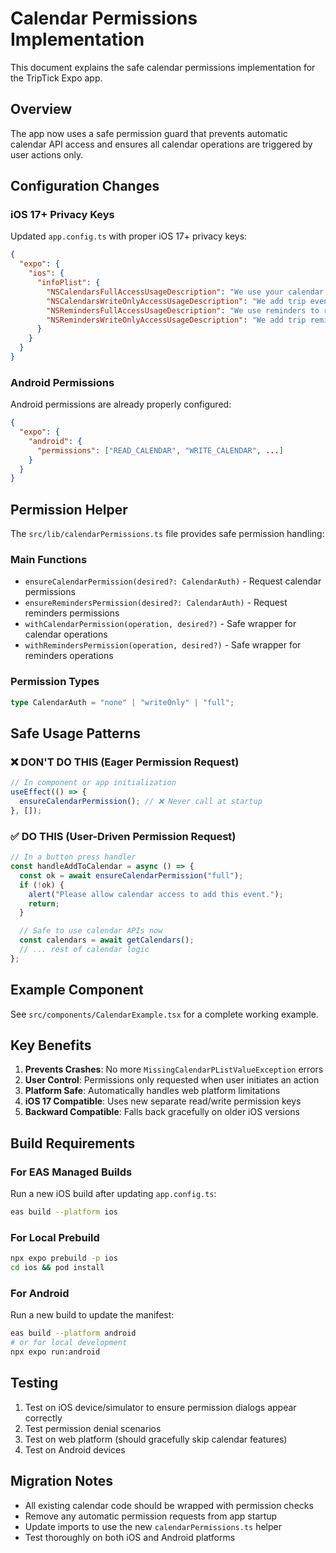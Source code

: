# Calendar Permissions Implementation

This document explains the safe calendar permissions implementation for the TripTick Expo app.

## Overview

The app now uses a safe permission guard that prevents automatic calendar API access and ensures all calendar operations are triggered by user actions only.

## Configuration Changes

### iOS 17+ Privacy Keys

Updated `app.config.ts` with proper iOS 17+ privacy keys:

```json
{
  "expo": {
    "ios": {
      "infoPlist": {
        "NSCalendarsFullAccessUsageDescription": "We use your calendar to read and update trip events you create.",
        "NSCalendarsWriteOnlyAccessUsageDescription": "We add trip events to your calendar without reading other entries.",
        "NSRemindersFullAccessUsageDescription": "We use reminders to read and manage trip tasks you create.",
        "NSRemindersWriteOnlyAccessUsageDescription": "We add trip reminders without reading other entries."
      }
    }
  }
}
```

### Android Permissions

Android permissions are already properly configured:
```json
{
  "expo": {
    "android": {
      "permissions": ["READ_CALENDAR", "WRITE_CALENDAR", ...]
    }
  }
}
```

## Permission Helper

The `src/lib/calendarPermissions.ts` file provides safe permission handling:

### Main Functions

- `ensureCalendarPermission(desired?: CalendarAuth)` - Request calendar permissions
- `ensureRemindersPermission(desired?: CalendarAuth)` - Request reminders permissions
- `withCalendarPermission(operation, desired?)` - Safe wrapper for calendar operations
- `withRemindersPermission(operation, desired?)` - Safe wrapper for reminders operations

### Permission Types

```typescript
type CalendarAuth = "none" | "writeOnly" | "full";
```

## Safe Usage Patterns

### ❌ DON'T DO THIS (Eager Permission Request)
```typescript
// In component or app initialization
useEffect(() => {
  ensureCalendarPermission(); // ❌ Never call at startup
}, []);
```

### ✅ DO THIS (User-Driven Permission Request)
```typescript
// In a button press handler
const handleAddToCalendar = async () => {
  const ok = await ensureCalendarPermission("full");
  if (!ok) {
    alert("Please allow calendar access to add this event.");
    return;
  }

  // Safe to use calendar APIs now
  const calendars = await getCalendars();
  // ... rest of calendar logic
};
```

## Example Component

See `src/components/CalendarExample.tsx` for a complete working example.

## Key Benefits

1. **Prevents Crashes**: No more `MissingCalendarPListValueException` errors
2. **User Control**: Permissions only requested when user initiates an action
3. **Platform Safe**: Automatically handles web platform limitations
4. **iOS 17 Compatible**: Uses new separate read/write permission keys
5. **Backward Compatible**: Falls back gracefully on older iOS versions

## Build Requirements

### For EAS Managed Builds
Run a new iOS build after updating `app.config.ts`:
```bash
eas build --platform ios
```

### For Local Prebuild
```bash
npx expo prebuild -p ios
cd ios && pod install
```

### For Android
Run a new build to update the manifest:
```bash
eas build --platform android
# or for local development
npx expo run:android
```

## Testing

1. Test on iOS device/simulator to ensure permission dialogs appear correctly
2. Test permission denial scenarios
3. Test on web platform (should gracefully skip calendar features)
4. Test on Android devices

## Migration Notes

- All existing calendar code should be wrapped with permission checks
- Remove any automatic permission requests from app startup
- Update imports to use the new `calendarPermissions.ts` helper
- Test thoroughly on both iOS and Android platforms

